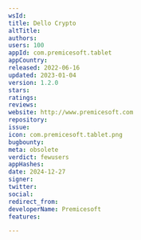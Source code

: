```yaml
---
wsId: 
title: Dello Crypto
altTitle: 
authors: 
users: 100
appId: com.premicesoft.tablet
appCountry: 
released: 2022-06-16
updated: 2023-01-04
version: 1.2.0
stars: 
ratings: 
reviews: 
website: http://www.premicesoft.com
repository: 
issue: 
icon: com.premicesoft.tablet.png
bugbounty: 
meta: obsolete
verdict: fewusers
appHashes: 
date: 2024-12-27
signer: 
twitter: 
social: 
redirect_from: 
developerName: Premicesoft
features: 

---
```



